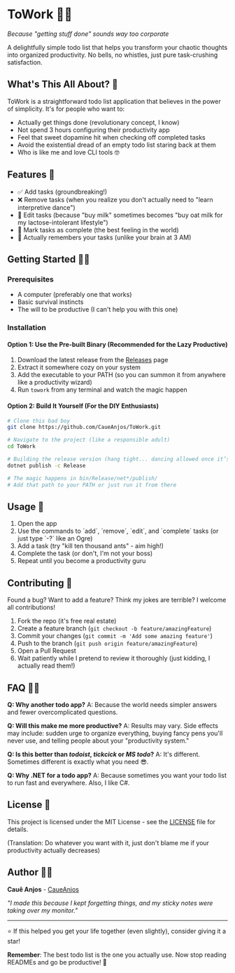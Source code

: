 # ToWork 📝✨

*Because "getting stuff done" sounds way too corporate*

A delightfully simple todo list that helps you transform your chaotic thoughts into organized productivity. No bells, no whistles, just pure task-crushing satisfaction.

## What's This All About? 🤔

ToWork is a straightforward todo list application that believes in the power of simplicity. It's for people who want to:
- Actually get things done (revolutionary concept, I know)
- Not spend 3 hours configuring their productivity app
- Feel that sweet dopamine hit when checking off completed tasks
- Avoid the existential dread of an empty todo list staring back at them
- Who is like me and love CLI tools 🤓

## Features 🚀

- ✅ Add tasks (groundbreaking!)
- ❌ Remove tasks (when you realize you don't actually need to "learn interpretive dance")
- 📝 Edit tasks (because "buy milk" sometimes becomes "buy oat milk for my lactose-intolerant lifestyle")
- 🎯 Mark tasks as complete (the best feeling in the world)
- 💾 Actually remembers your tasks (unlike your brain at 3 AM)

## Getting Started 🏃‍♂️

### Prerequisites
- A computer (preferably one that works)
- Basic survival instincts
- The will to be productive (I can't help you with this one)

### Installation

#### Option 1: Use the Pre-built Binary (Recommended for the Lazy Productive)
1. Download the latest release from the [Releases](https://github.com/CaueAnjos/ToWork/releases) page
2. Extract it somewhere cozy on your system
3. Add the executable to your PATH (so you can summon it from anywhere like a productivity wizard)
4. Run `towork` from any terminal and watch the magic happen

#### Option 2: Build It Yourself (For the DIY Enthusiasts)
```bash
# Clone this bad boy
git clone https://github.com/CaueAnjos/ToWork.git

# Navigate to the project (like a responsible adult)
cd ToWork

# Building the release version (hang tight... dancing allowed once it’s done!)
dotnet publish -c Release

# The magic happens in bin/Release/net*/publish/
# Add that path to your PATH or just run it from there
```

## Usage 📖

1. Open the app
2. Use the commands to ´add´, ´remove´, ´edit´, and ´complete´ tasks (or just type ´-?´ like an Ogre)
3. Add a task (try "kill ten thousand ants" - aim high!)
4. Complete the task (or don't, I'm not your boss)
5. Repeat until you become a productivity guru

## Contributing 🤝

Found a bug? Want to add a feature? Think my jokes are terrible? I welcome all contributions!

1. Fork the repo (it's free real estate)
2. Create a feature branch (`git checkout -b feature/amazingFeature`)
3. Commit your changes (`git commit -m 'Add some amazing feature'`)
4. Push to the branch (`git push origin feature/amazingFeature`)
5. Open a Pull Request
6. Wait patiently while I pretend to review it thoroughly (just kidding, I actually read them!)

## FAQ 🙋‍♀️

**Q: Why another todo app?**
A: Because the world needs simpler answers and fewer overcomplicated questions.

**Q: Will this make me more productive?**
A: Results may vary. Side effects may include: sudden urge to organize everything, buying fancy pens you'll never use, and telling people about your "productivity system."

**Q: Is this better than *todoist*, *tickcick* or *MS todo*?**
A: It's different. Sometimes different is exactly what you need 😎.

**Q: Why .NET for a todo app?**
A: Because sometimes you want your todo list to run fast and everywhere. Also, I like C#.

## License 📄

This project is licensed under the MIT License - see the [LICENSE](LICENSE) file for details.

(Translation: Do whatever you want with it, just don't blame me if your productivity actually decreases)

## Author 👨‍💻

**Cauê Anjos** - [CaueAnjos](https://github.com/CaueAnjos)

*"I made this because I kept forgetting things, and my sticky notes were taking over my monitor."*

---

⭐ If this helped you get your life together (even slightly), consider giving it a star!

**Remember**: The best todo list is the one you actually use. Now stop reading READMEs and go be productive! 🚀
